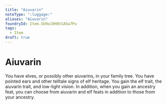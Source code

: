 ```yaml
---
title: "Aiuvarin"
noteType: ":luggage:"
aliases: "Aiuvarin"
foundryId: Item.5b9o19H0V1ASw7Pu
tags:
  - Item
draft: true
---
```


# Aiuvarin

You have elves, or possibly other aiuvarins, in your family tree. You have pointed ears and other telltale signs of elf heritage. You gain the elf trait, the aiuvarin trait, and low-light vision. In addition, when you gain an ancestry feat, you can choose from aiuvarin and elf feats in addition to those from your ancestry.
